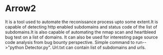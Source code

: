 # Arrow2
It is a tool used to automate the reconissance process upto some extent.It is capable of detecting  http enabled subdomains and status code of the list of subdomains.It is also capable of automating the nmap scan and heartbleed bug test on a list of domains. It can also be used for interesting page source code analysis from bug bounty perspective.
Simple command to run-->"python Detector.py".
Url.txt can contain list of subdomains and urls.


